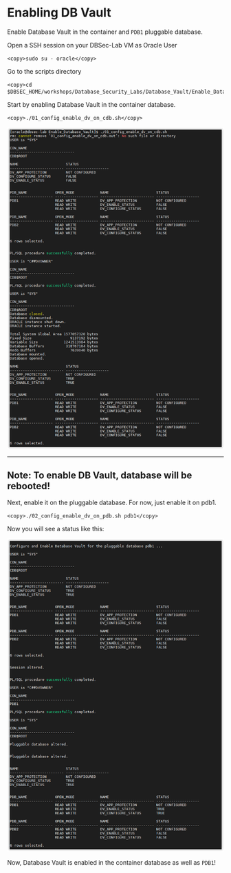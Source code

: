 ﻿
# Enabling DB Vault

Enable Database Vault in the container and `PDB1` pluggable database.

Open a SSH session on your DBSec-Lab VM as Oracle User

````
<copy>sudo su - oracle</copy>
````

Go to the scripts directory

````
<copy>cd $DBSEC_HOME/workshops/Database_Security_Labs/Database_Vault/Enable_Database_Vault</copy>
````

Start by enabling Database Vault in the container database.

````
<copy>./01_config_enable_dv_on_cdb.sh</copy>
````

   ![](../images/DV_001.PNG)

---
**Note**: To enable DB Vault, database will be rebooted!
---
    
Next, enable it on the pluggable database. For now, just enable it on pdb1.

````
<copy>./02_config_enable_dv_on_pdb.sh pdb1</copy>
````

Now you will see a status like this:

   ![](../images/DV_002.PNG)
    
Now, Database Vault is enabled in the container database as well as `PDB1`!<br>
<br>&nbsp;
